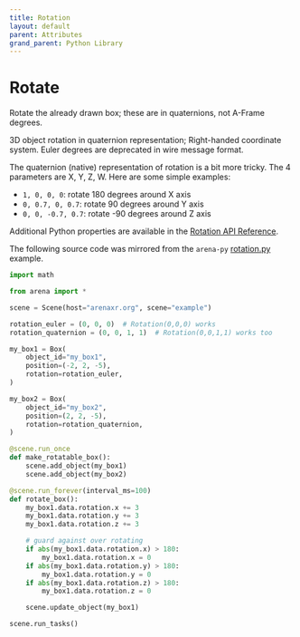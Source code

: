 ```yaml
---
title: Rotation
layout: default
parent: Attributes
grand_parent: Python Library
---
```


# Rotate

Rotate the already drawn box; these are in quaternions, not A-Frame degrees.

3D object rotation in quaternion representation; Right-handed coordinate system. Euler degrees are deprecated in wire message format.

The quaternion (native) representation of rotation is a bit more tricky. The 4 parameters are X, Y, Z, W. Here are some simple examples:

- `1, 0, 0, 0`: rotate 180 degrees around X axis
- `0, 0.7, 0, 0.7`: rotate 90 degrees around Y axis
- `0, 0, -0.7, 0.7`: rotate -90 degrees around Z axis

Additional Python properties are available in the [Rotation API Reference](/content/python-api/attributes/rotation).

The following source code was mirrored from the `arena-py` [rotation.py](https://github.com/arenaxr/arena-py/blob/master/examples/attributes/rotation.py) example.

```python
import math

from arena import *

scene = Scene(host="arenaxr.org", scene="example")

rotation_euler = (0, 0, 0)  # Rotation(0,0,0) works
rotation_quaternion = (0, 0, 1, 1)  # Rotation(0,0,1,1) works too

my_box1 = Box(
    object_id="my_box1",
    position=(-2, 2, -5),
    rotation=rotation_euler,
)

my_box2 = Box(
    object_id="my_box2",
    position=(2, 2, -5),
    rotation=rotation_quaternion,
)

@scene.run_once
def make_rotatable_box():
    scene.add_object(my_box1)
    scene.add_object(my_box2)

@scene.run_forever(interval_ms=100)
def rotate_box():
    my_box1.data.rotation.x += 3
    my_box1.data.rotation.y += 3
    my_box1.data.rotation.z += 3

    # guard against over rotating
    if abs(my_box1.data.rotation.x) > 180:
        my_box1.data.rotation.x = 0
    if abs(my_box1.data.rotation.y) > 180:
        my_box1.data.rotation.y = 0
    if abs(my_box1.data.rotation.z) > 180:
        my_box1.data.rotation.z = 0

    scene.update_object(my_box1)

scene.run_tasks()
```
